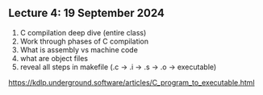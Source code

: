## Lecture 4: 19 September 2024

1. C compilation deep dive (entire class)
  1. Work through phases of C compilation
  1. What is assembly vs machine code
  1. what are object files
  1. reveal all steps in makefile (.c -> .i -> .s -> .o -> executable)

<https://kdlp.underground.software/articles/C_program_to_executable.html>
